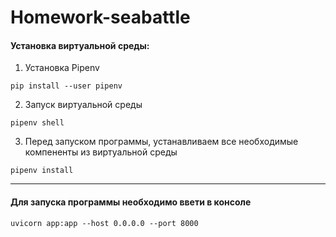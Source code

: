 # Homework-seabattle

#### Установка виртуальной среды:
1.	Установка Pipenv
```
pip install --user pipenv
```
2.	Запуск виртуальной среды
```
pipenv shell
```
3.	Перед запуском программы, устанавливаем все необходимые компененты из виртуальной среды
```
pipenv install
```
***
#### Для запуска программы необходимо ввети в консоле 
```
uvicorn app:app --host 0.0.0.0 --port 8000
```
